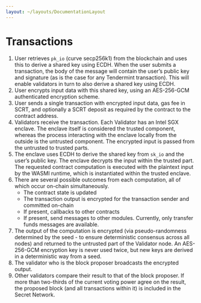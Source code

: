```yaml
---
layout: ~/layouts/DocumentationLayout
---
```


# Transactions


1.  User retrieves `pk_io` (curve secp256k1) from the blockchain and uses this to derive a shared key using ECDH. When the user submits a transaction, the body of the message will contain the user’s public key and signature (as is the case for any Tendermint transaction). This will enable validators in turn to also derive a shared key using ECDH.
2.  User encrypts input data with this shared key, using an AES-256-GCM authenticated encryption scheme.
3.  User sends a single transaction with encrypted input data, gas fee in SCRT, and optionally a SCRT deposit as required by the contract to the contract address.
4.  Validators receive the transaction. Each Validator has an Intel SGX enclave. The enclave itself is considered the trusted component, whereas the process interacting with the enclave locally from the outside is the untrusted component. The encrypted input is passed from the untrusted to trusted parts.
5.  The enclave uses ECDH to derive the shared key from `sk_io` and the user’s public key. The enclave decrypts the input within the trusted part. The requested contract computation is executed with the plaintext input by the WASMI runtime, which is instantiated within the trusted enclave.
6.  There are several possible outcomes from each computation, all of which occur on-chain simultaneously.
    *   The contract state is updated
    *   The transaction output is encrypted for the transaction sender and committed on-chain
    *   If present, callbacks to other contracts
    *   If present, send messages to other modules. Currently, only transfer funds messages are available.
7.  The output of the computation is encrypted (via pseudo-randomness determined by the seed - to ensure deterministic consensus across all nodes) and returned to the untrusted part of the Validator node. An AES-256-GCM encryption key is never used twice, but new keys are derived in a deterministic way from a seed.
8.  The validator who is the block proposer broadcasts the encrypted output.
9.  Other validators compare their result to that of the block proposer. If more than two-thirds of the current voting power agree on the result, the proposed block (and all transactions within it) is included in the Secret Network.
